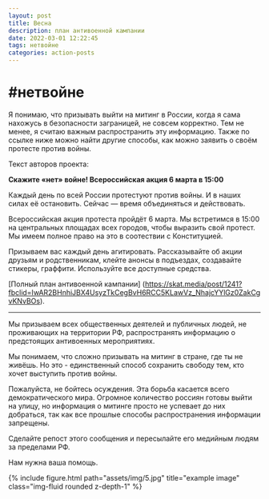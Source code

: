 ```yaml
---
layout: post
title: Весна
description: план антивоенной кампании
date: 2022-03-01 12:22:45
tags: нетвойне
categories: action-posts
---
```

# #нетвойне

Я понимаю, что призывать выйти на митинг в России, когда я сама нахожусь в безопасности заграницей, не совсем корректно. Тем не менее, я считаю важным распространить эту информацию. Также по ссылке ниже можно найти другие способы, как можно заявить о своём протесте против войны.

Текст авторов проекта:

**Скажите «нет» войне! Всероссийская акция 6 марта в 15:00**

Каждый день по всей России протестуют против войны. И в наших силах её остановить. Сейчас — время объединяться и действовать.

Всероссийская акция протеста пройдёт 6 марта. Мы встретимся в 15:00 на центральных площадах всех городов, чтобы выразить свой протест. Мы имеем полное право на это в соотествии с Конституцией.

Призываем вас каждый день агитировать. Рассказывайте об акции друзьям и родственникам, клейте анонсы в подъездах, создавайте стикеры, граффити. Используйте все доступные средства. 

[Полный план антивоенной кампании] (https://skat.media/post/1241?fbclid=IwAR2BHnhiJBX4UsyzTkCegBvH6RCC5KLawVz_NhajcYYlGz0ZakCgvKNvBOs). 

--------

Мы призываем всех общественных деятелей и публичных людей, не проживающих на территории РФ, распространять информацию о предстоящих антивоенных мероприятиях.

Мы понимаем, что сложно призывать на митинг в стране, где ты не живёшь. Но это - единственный способ сохранить свободу тем, кто хочет выступить против войны.

Пожалуйста, не бойтесь осуждения. Эта борьба касается всего демократического мира. Огромное количество россиян готовы выйти на улицу, но информация о митинге просто не успевает до них добраться, так как все прошлые способы распространения информации запрещены.

Сделайте репост этого сообщения и пересылайте его медийным людям за пределами РФ.

Нам нужна ваша помощь.

</div>
<div class="row">
    <div class="col-sm mt-3 mt-md-0">
        {% include figure.html path="assets/img/5.jpg" title="example image" class="img-fluid rounded z-depth-1" %}
    </div>
</div>
